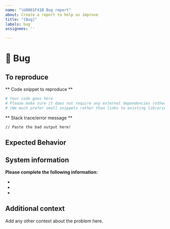 ```yaml
---
name: "\U0001F41B Bug report"
about: Create a report to help us improve
title: "[Bug]"
labels: bug
assignees: ''

---
```


# 🐛 Bug

<!-- A clear and concise description of what the bug is. -->

## To reproduce

** Code snippet to reproduce **
```python
# Your code goes here
# Please make sure it does not require any external dependencies (other than PyTorch!)
# (We much prefer small snippets rather than links to existing libraries!)
```

** Stack trace/error message **
```
// Paste the bad output here!
```

## Expected Behavior

<!-- A clear and concise description of what you expected to happen. -->

## System information

**Please complete the following information:**
- <!-- LinearOperator Version (run `print(linear_operator.__version__)` -->
- <!-- PyTorch Version (run `print(torch.__version__)` -->
- <!-- Computer OS -->

## Additional context
Add any other context about the problem here.
